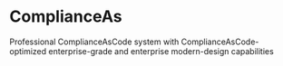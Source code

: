 # ComplianceAs
Professional ComplianceAsCode system with ComplianceAsCode-optimized enterprise-grade and enterprise modern-design capabilities
